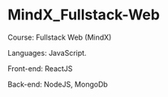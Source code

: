 # MindX_Fullstack-Web

Course: Fullstack Web (MindX)

Languages: JavaScript.

Front-end: ReactJS

Back-end: NodeJS, MongoDb
